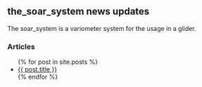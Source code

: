 ## the_soar_system news updates

The soar_system is a variometer system for the usage in a glider. 

### Articles

<ul>
  {% for post in site.posts %}
    <li>
      <a href="/the_soar_system{{ post.url }}">{{ post.title }}</a>
    </li>
  {% endfor %}
</ul>



